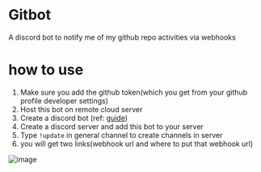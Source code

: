 # Gitbot
A discord bot to notify me of my github repo activities via webhooks

# how to use
1) Make sure you add the github token(which you get from your github profile developer settings)
2) Host this bot on remote cloud server
3) Create a discord bot (ref: [guide](https://discordpy.readthedocs.io/en/latest/discord.html))
4) Create a discord server and add this bot to your server
5) Type `!update` in general channel to create channels in server
6) you will get two links(webhook url and where to put that webhook url)

![image](https://user-images.githubusercontent.com/44405294/105629462-131a4d80-5e69-11eb-8785-cb3aa2d91318.png)
